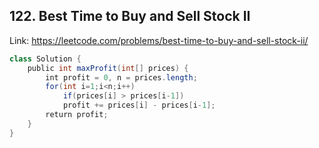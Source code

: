 ## 122. Best Time to Buy and Sell Stock II
Link: https://leetcode.com/problems/best-time-to-buy-and-sell-stock-ii/

```java
class Solution {
    public int maxProfit(int[] prices) {
        int profit = 0, n = prices.length;
        for(int i=1;i<n;i++)
            if(prices[i] > prices[i-1])
            profit += prices[i] - prices[i-1];
        return profit;
    }
}
```
